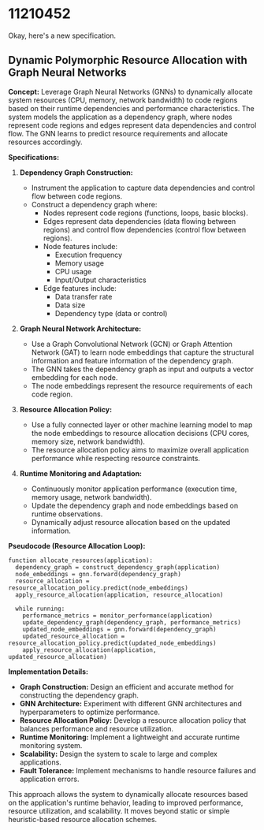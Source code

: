 # 11210452

Okay, here's a new specification.

## Dynamic Polymorphic Resource Allocation with Graph Neural Networks

**Concept:** Leverage Graph Neural Networks (GNNs) to dynamically allocate system resources (CPU, memory, network bandwidth) to code regions based on their runtime dependencies and performance characteristics.  The system models the application as a dependency graph, where nodes represent code regions and edges represent data dependencies and control flow. The GNN learns to predict resource requirements and allocate resources accordingly.

**Specifications:**

1.  **Dependency Graph Construction:**
    *   Instrument the application to capture data dependencies and control flow between code regions.
    *   Construct a dependency graph where:
        *   Nodes represent code regions (functions, loops, basic blocks).
        *   Edges represent data dependencies (data flowing between regions) and control flow dependencies (control flow between regions).
        *   Node features include:
            *   Execution frequency
            *   Memory usage
            *   CPU usage
            *   Input/Output characteristics
        *   Edge features include:
            *   Data transfer rate
            *   Data size
            *   Dependency type (data or control)

2.  **Graph Neural Network Architecture:**
    *   Use a Graph Convolutional Network (GCN) or Graph Attention Network (GAT) to learn node embeddings that capture the structural information and feature information of the dependency graph.
    *   The GNN takes the dependency graph as input and outputs a vector embedding for each node.
    *   The node embeddings represent the resource requirements of each code region.

3.  **Resource Allocation Policy:**
    *   Use a fully connected layer or other machine learning model to map the node embeddings to resource allocation decisions (CPU cores, memory size, network bandwidth).
    *   The resource allocation policy aims to maximize overall application performance while respecting resource constraints.

4.  **Runtime Monitoring and Adaptation:**
    *   Continuously monitor application performance (execution time, memory usage, network bandwidth).
    *   Update the dependency graph and node embeddings based on runtime observations.
    *   Dynamically adjust resource allocation based on the updated information.

**Pseudocode (Resource Allocation Loop):**

```
function allocate_resources(application):
  dependency_graph = construct_dependency_graph(application)
  node_embeddings = gnn.forward(dependency_graph)
  resource_allocation = resource_allocation_policy.predict(node_embeddings)
  apply_resource_allocation(application, resource_allocation)

  while running:
    performance_metrics = monitor_performance(application)
    update_dependency_graph(dependency_graph, performance_metrics)
    updated_node_embeddings = gnn.forward(dependency_graph)
    updated_resource_allocation = resource_allocation_policy.predict(updated_node_embeddings)
    apply_resource_allocation(application, updated_resource_allocation)
```

**Implementation Details:**

*   **Graph Construction:** Design an efficient and accurate method for constructing the dependency graph.
*   **GNN Architecture:** Experiment with different GNN architectures and hyperparameters to optimize performance.
*   **Resource Allocation Policy:** Develop a resource allocation policy that balances performance and resource utilization.
*   **Runtime Monitoring:** Implement a lightweight and accurate runtime monitoring system.
*   **Scalability:** Design the system to scale to large and complex applications.
*   **Fault Tolerance:** Implement mechanisms to handle resource failures and application errors.



This approach allows the system to dynamically allocate resources based on the application's runtime behavior, leading to improved performance, resource utilization, and scalability. It moves beyond static or simple heuristic-based resource allocation schemes.